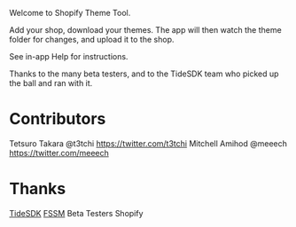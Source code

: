 Welcome to Shopify Theme Tool.

Add your shop, download your themes. 
The app will then watch the theme folder for changes, and upload it to the shop.

See in-app Help for instructions.

Thanks to the many beta testers, and to the TideSDK team who picked up the ball and ran with it.

Contributors
============
Tetsuro Takara @t3tchi https://twitter.com/t3tchi
Mitchell Amihod @meeech https://twitter.com/meeech

Thanks
======
[TideSDK](http://www.tidesdk.org)
[FSSM](https://rubygems.org/gems/fssm)
Beta Testers
Shopify